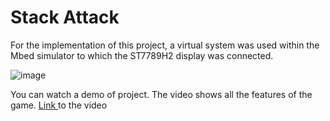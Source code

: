 # Stack Attack

For the implementation of this project, a virtual system was used within the Mbed simulator to which the ST7789H2 display was connected.

![image](https://github.com/basicem/stack-attack/assets/96090279/7297d458-95c0-48bd-877e-1bb7f71fdb26)


You can watch a demo of project. The video shows all the features of the game.
<a href="https://www.youtube.com/watch?v=uwWVfV2PhFQ&t=26s">Link </a> to the video

